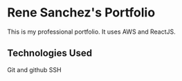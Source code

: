 # Rene Sanchez's Portfolio

This is my professional portfolio. It uses AWS and ReactJS.

## Technologies Used

Git and github
SSH

